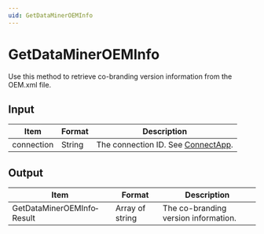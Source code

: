 ```yaml
---
uid: GetDataMinerOEMInfo
---
```


# GetDataMinerOEMInfo

Use this method to retrieve co-branding version information from the OEM.xml file.

## Input

| Item       | Format | Description                                          |
|------------|--------|------------------------------------------------------|
| connection | String | The connection ID. See [ConnectApp](xref:ConnectApp). |

## Output

| Item                       | Format          | Description                          |
|----------------------------|-----------------|--------------------------------------|
| GetDataMinerOEMInfo­Result | Array of string | The co-branding version information. |
